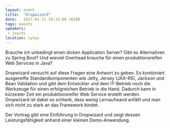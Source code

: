 ```yaml
---
layout: event
title:  "Dropwizard"
date:   2017-01-11 19:15:00 +0100
tags: events
speakers: 
 - joschi 
location: synyx
---
```


Brauche ich unbedingt einen dicken Application Server? Gibt es Alternativen zu Spring Boot? Und wieviel Overhead brauche für einen produktionsreifen Web Services in Java?

Dropwizard versucht auf diese Fragen eine Antwort zu geben. Es kombiniert ausgereifte Standardkomponenten wie Jetty, Jersey (JAX-RS), Jackson und Bean Validation und gibt dem Entwickler und dem IT-Betrieb noch die Werkzeuge für einen erfolgreichen Betrieb in die Hand. Dadurch kann in kürzester Zeit ein produktionsreifer Web Service erstellt werden. Dropwizard ist dabei so schlank, dass wenig Lernaufwand anfällt und man sich nicht zu stark an das Framework bindet.

Der Vortrag gibt eine Einführung in Dropwizard und zeigt dessen Leistungsfähigkeit anhand einer kleinen Demo-Anwendung.
